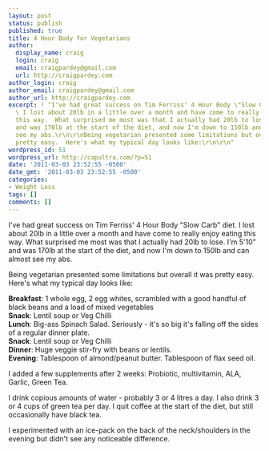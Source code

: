 ```yaml
---
layout: post
status: publish
published: true
title: 4 Hour Body for Vegetarians
author:
  display_name: craig
  login: craig
  email: craigpardey@gmail.com
  url: http://craigpardey.com
author_login: craig
author_email: craigpardey@gmail.com
author_url: http://craigpardey.com
excerpt: ! "I've had great success on Tim Ferriss' 4 Hour Body \"Slow Carb\" diet.
  \ I lost about 20lb in a little over a month and have come to really enjoy eating
  this way.  What surprised me most was that I actually had 20lb to lose.  I'm 5'10\"
  and was 170lb at the start of the diet, and now I'm down to 150lb and can almost
  see my abs.\r\n\r\nBeing vegetarian presented some limitations but overall it was
  pretty easy.  Here's what my typical day looks like:\r\n\r\n"
wordpress_id: 51
wordpress_url: http://capultra.com/?p=51
date: '2011-03-03 23:52:55 -0500'
date_gmt: '2011-03-03 23:52:55 -0500'
categories:
- Weight Loss
tags: []
comments: []
---
```


I've had great success on Tim Ferriss' 4 Hour Body "Slow Carb" diet. I lost
about 20lb in a little over a month and have come to really enjoy eating this
way. What surprised me most was that I actually had 20lb to lose. I'm 5'10"
and was 170lb at the start of the diet, and now I'm down to 150lb and can
almost see my abs.

Being vegetarian presented some limitations but overall it was pretty easy.
Here's what my typical day looks like:

**Breakfast**: 1 whole egg, 2 egg whites, scrambled with a good handful of black beans and a load of mixed vegetables  
**Snack**: Lentil soup or Veg Chilli  
**Lunch**: Big-ass Spinach Salad. Seriously - it's so big it's falling off the sides of a regular dinner plate.  
**Snack**: Lentil soup or Veg Chilli  
**Dinner**: Huge veggie stir-fry with beans or lentils.  
**Evening**: Tablespoon of almond/peanut butter. Tablespoon of flax seed oil.

I added a few supplements after 2 weeks: Probiotic, multivitamin, ALA, Garlic,
Green Tea.

I drink copious amounts of water - probably 3 or 4 litres a day. I also drink
3 or 4 cups of green tea per day. I quit coffee at the start of the diet, but
still occasionally have black tea.

I experimented with an ice-pack on the back of the neck/shoulders in the
evening but didn't see any noticeable difference.

